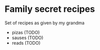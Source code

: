 # Family secret recipes

Set of recipes as given by my grandma

- pizas (TODO)
- sauses (TODO)
- reads (TODO)